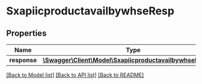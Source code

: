# SxapiicproductavailbywhseResp

## Properties
Name | Type | Description | Notes
------------ | ------------- | ------------- | -------------
**response** | [**\Swagger\Client\Model\SxapiicproductavailbywhseResponse**](SxapiicproductavailbywhseResponse.md) |  | [optional] 

[[Back to Model list]](../README.md#documentation-for-models) [[Back to API list]](../README.md#documentation-for-api-endpoints) [[Back to README]](../README.md)


